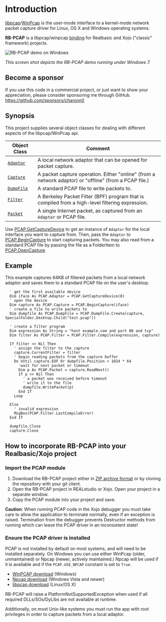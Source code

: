 # Introduction
[libpcap](http://www.tcpdump.org/)/[WinPcap](https://www.winpcap.org/) is the user-mode interface to a kernel-mode network packet capture driver for Linux, OS X and Windows operating systems. 

**RB-PCAP** is a libpcap/winpcap [binding](http://en.wikipedia.org/wiki/Language_binding) for Realbasic and Xojo ("classic" framework) projects. 

![RB-PCAP demo on Windows](http://i.imgur.com/pdbKqtK.png)

_This screen shot depicts the RB-PCAP demo running under Windows 7._

## Become a sponsor
If you use this code in a commercial project, or just want to show your appreciation, please consider sponsoring me through GitHub. https://github.com/sponsors/charonn0

## Synopsis
This project supplies several object classes for dealing with different aspects of the libpcap/WinPcap api.

|Object Class|Comment|
|------------|-------|
|[`Adaptor`](https://github.com/charonn0/RB-PCAP/wiki/PCAP.Adaptor)|A local network adaptor that can be opened for packet capture.| 
|[`Capture`](https://github.com/charonn0/RB-PCAP/wiki/PCAP.Capture)|A packet capture operation. Either "online" (from a network adaptor) or "offline" (from a PCAP file.)|
|[`DumpFile`](https://github.com/charonn0/RB-PCAP/wiki/PCAP.DumpFile)|A standard PCAP file to write packets to.|
|[`Filter`](https://github.com/charonn0/RB-PCAP/wiki/PCAP.Filter)|A Berkeley Packet Filter (BPF) program that is compiled from a high-level filtering expression.|
|[`Packet`](https://github.com/charonn0/RB-PCAP/wiki/PCAP.Packet)|A single Internet packet, as captured from an `Adaptor` or PCAP file.|

Use [PCAP.GetCaptureDevice](https://github.com/charonn0/RB-PCAP/wiki/PCAP.GetCaptureDevice) to get an instance of `Adaptor` for the local interface you want to capture from. Then, pass the `Adaptor` to [PCAP.BeginCapture](https://github.com/charonn0/RB-PCAP/wiki/PCAP.BeginCapture) to start capturing packets. You may also read from a standard PCAP file by passing the file as a FolderItem to [PCAP.OpenCapture](https://github.com/charonn0/RB-PCAP/wiki/PCAP.OpenCapture).

## Example
This example captures 64KB of filtered packets from a local network adaptor and saves them to a standard PCAP file on the user's desktop.

```realbasic
  ' get the first available device
  Dim iface As PCAP.Adaptor = PCAP.GetCaptureDevice(0)
  ' open the device
  Dim capture As PCAP.Capture = PCAP.BeginCapture(iface)
  ' create a file to write packets to
  Dim dumpfile As PCAP.DumpFile = PCAP.DumpFile.Create(capture, SpecialFolder.Desktop.Child("test.pcap"))
  
  ' create a filter program
  Dim expression As String = "host example.com and port 80 and tcp"
  Dim filter As PCAP.Filter = PCAP.Filter.Compile(expression, capture)
  
  If filter <> Nil Then
    ' assign the filter to the capture
    capture.CurrentFilter = filter
    ' begin reading packets from the capture buffer
    Do Until capture.EOF Or dumpfile.Position > 1024 * 64
      'wait for next packet or timeout
      Dim p As PCAP.Packet = capture.ReadNext()
      If p <> Nil Then
        ' a packet was received before timeout
        ' write it to the file
        dumpfile.WritePacket(p)
      End If
    Loop
    
  Else
    ' invalid expression
    MsgBox(PCAP.Filter.LastCompileError)
  End If
  
  dumpfile.Close
  capture.Close
```

## How to incorporate RB-PCAP into your Realbasic/Xojo project
### Import the PCAP module
1. Download the RB-PCAP project either in [ZIP archive format](https://github.com/charonn0/RB-PCAP/archive/master.zip) or by cloning the repository with your git client.
2. Open the RB-PCAP project in REALstudio or Xojo. Open your project in a separate window.
3. Copy the PCAP module into your project and save.

**Caution**: When running PCAP code in the Xojo debugger you must take care to allow the application to terminate normally, even if an exception is raised. Termination from the debugger prevents Destructor methods from running which can leave the PCAP driver in an inconsistent state!

### Ensure the PCAP driver is installed
PCAP is not installed by default on most systems, and will need to be installed separately. On Windows you can use either WinPcap (older, unmaintained) or Npcap (newer, actively maintained.) Npcap will be used if it is available and if the `PCAP.USE_NPCAP` constant is set to `True`.

* [WinPCAP download](https://www.winpcap.org/install/default.htm) (Windows)
* [Npcap download](https://nmap.org/npcap/) (Windows Vista and newer)
* [libpcap download](http://www.tcpdump.org/#latest-releases) (Linux/OS X)

RB-PCAP will raise a PlatformNotSupportedException when used if all required DLLs/SOs/DyLibs are not available at runtime. 

Additionally, on most Unix-like systems you must run the app with root privileges in order to capture packets from a local adaptor.

